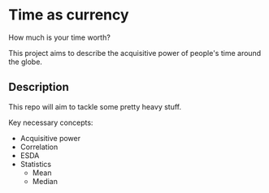 # Time as currency

How much is your time worth?

This project aims to describe the acquisitive power of people's time around the globe.

## Description
This repo will aim to tackle some pretty heavy stuff. 

Key necessary concepts:
* Acquisitive power 
* Correlation
* ESDA
* Statistics
    * Mean
    * Median